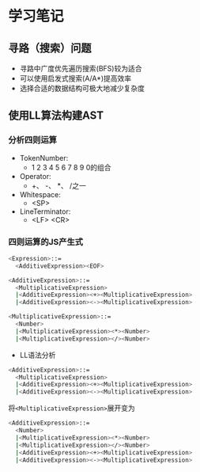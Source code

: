 # 学习笔记

## 寻路（搜索）问题

+ 寻路中广度优先遍历搜索(BFS)较为适合
+ 可以使用启发式搜索(A/A*)提高效率
+ 选择合适的数据结构可极大地减少复杂度

## 使用LL算法构建AST

### 分析四则运算

+ TokenNumber:
  + 1 2 3 4 5 6 7 8 9 0的组合
+ Operator:
  + +、 -、 *、 /之一
+ Whitespace:
  + \<SP\>
+ LineTerminator:
  + \<LF\> \<CR\>

### 四则运算的JS产生式

```sh
<Expression>::=
  <AdditiveExpression><EOF>

<AdditiveExpression>::=
  <MultiplicativeExpression>
  |<AdditiveExpression><+><MultiplicativeExpression>
  |<AdditiveExpression><-><MultiplicativeExpression>

<MultiplicativeExpression>::=
  <Number>
  |<MultiplicativeExpression><*><Number>
  |<MultiplicativeExpression></><Number>
```

+ LL语法分析

```sh
<AdditiveExpression>::=
  <MultiplicativeExpression>
  |<AdditiveExpression><+><MultiplicativeExpression>
  |<AdditiveExpression><-><MultiplicativeExpression>
```

将`<MultiplicativeExpression>`展开变为

```sh
<AdditiveExpression>::=
  <Number>
  |<MultiplicativeExpression><*><Number>
  |<MultiplicativeExpression></><Number>
  |<AdditiveExpression><+><MultiplicativeExpression>
  |<AdditiveExpression><-><MultiplicativeExpression>
```
